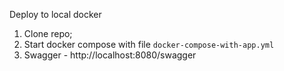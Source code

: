 Deploy to local docker

1. Clone repo;
2. Start docker compose with file `docker-compose-with-app.yml`
3. Swagger - http://localhost:8080/swagger
